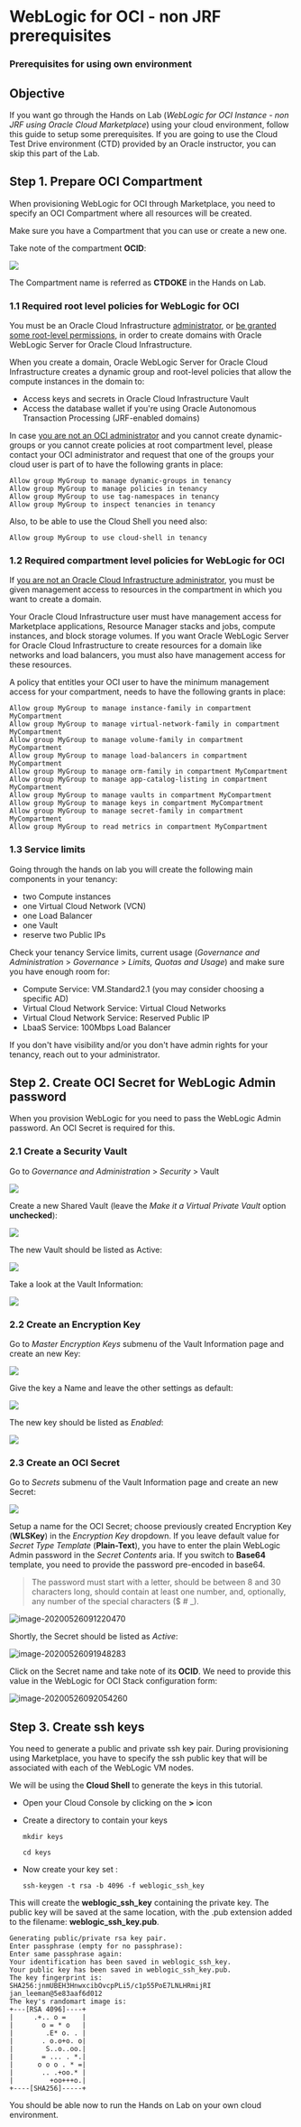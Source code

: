 # WebLogic for OCI - non JRF prerequisites

### Prerequisites for using own environment



## Objective

If you want go through the Hands on Lab (*WebLogic for OCI Instance - non JRF using Oracle Cloud Marketplace*) using your cloud environment, follow this guide to setup some prerequisites. If you are going to use the Cloud Test Drive environment (CTD) provided by an Oracle instructor, you can skip this part of the Lab.



## Step 1. Prepare OCI Compartment

When provisioning WebLogic for OCI through Marketplace, you need to specify an OCI Compartment where all resources will be created.

Make sure you have a Compartment that you can use or create a new one.

Take note of the compartment **OCID**:

![](images/wlscnonjrfwithenvprereq/image550.png)



The Compartment name is referred as **CTDOKE** in the Hands on Lab.



### 1.1 Required root level policies for WebLogic for OCI

You must be an Oracle Cloud Infrastructure <u>administrator</u>, or <u>be granted some root-level permissions</u>, in order to create domains with Oracle WebLogic Server for Oracle Cloud Infrastructure.

When you create a domain, Oracle WebLogic Server for Oracle Cloud Infrastructure creates a dynamic group and root-level policies that allow the compute instances in the domain to:

- Access keys and secrets in Oracle Cloud Infrastructure Vault
- Access the database wallet if you're using Oracle Autonomous Transaction Processing (JRF-enabled domains)



In case <u>you are not an OCI administrator</u> and you cannot create dynamic-groups or you cannot create policies at root compartment level, please contact your OCI administrator and request that one  of the groups your cloud user is part of to have the following grants in place:

```
Allow group MyGroup to manage dynamic-groups in tenancy
Allow group MyGroup to manage policies in tenancy
Allow group MyGroup to use tag-namespaces in tenancy
Allow group MyGroup to inspect tenancies in tenancy
```

Also, to be able to use the Cloud Shell you need also:

```
Allow group MyGroup to use cloud-shell in tenancy
```



### 1.2 Required compartment level policies for WebLogic for OCI

If <u>you are not an Oracle Cloud Infrastructure administrator</u>, you must be given management access to resources in the compartment in which you want to create a domain.

Your Oracle Cloud Infrastructure user must have management access for Marketplace applications, Resource Manager stacks and jobs, compute instances, and block storage volumes. If you want Oracle WebLogic Server for Oracle Cloud Infrastructure to create resources for a domain like networks and load balancers, you must also have management access for these resources.

A policy that entitles your OCI user to have the minimum management access for your compartment, needs to have the following grants in place:

```
Allow group MyGroup to manage instance-family in compartment MyCompartment
Allow group MyGroup to manage virtual-network-family in compartment MyCompartment
Allow group MyGroup to manage volume-family in compartment MyCompartment
Allow group MyGroup to manage load-balancers in compartment MyCompartment
Allow group MyGroup to manage orm-family in compartment MyCompartment
Allow group MyGroup to manage app-catalog-listing in compartment MyCompartment
Allow group MyGroup to manage vaults in compartment MyCompartment
Allow group MyGroup to manage keys in compartment MyCompartment
Allow group MyGroup to manage secret-family in compartment MyCompartment
Allow group MyGroup to read metrics in compartment MyCompartment
```



### 1.3 Service limits

Going through the hands on lab you will create the following main components in your tenancy:

- two Compute instances
- one Virtual Cloud Network (VCN)
- one Load Balancer
- one Vault
- reserve two Public IPs

Check your tenancy Service limits, current usage (*Governance and Administration* > *Governance* > *Limits, Quotas and Usage*) and make sure you have enough room for: 

- Compute Service: VM.Standard2.1 (you may consider choosing a specific AD)
- Virtual Cloud Network Service: Virtual Cloud Networks
- Virtual Cloud Network Service: Reserved Public IP
- LbaaS Service: 100Mbps Load Balancer

If you don't have visibility and/or you don't have admin rights for your tenancy, reach out to your administrator.



## Step 2. Create OCI Secret for WebLogic Admin password

When you provision WebLogic for you need to pass the WebLogic Admin password. An OCI Secret is required for this.  



### 2.1 Create a Security Vault

Go to *Governance and Administration* > *Security* > Vault

![](images/wlscnonjrfwithenvprereq/image010-1.png)



Create a new Shared Vault (leave the *Make it a Virtual Private Vault* option **unchecked**):

![](images/wlscnonjrfwithenvprereq/image020.png)



The new Vault should be listed as Active:

![](images/wlscnonjrfwithenvprereq/image030.png)



Take a look at the Vault Information:

![](images/wlscnonjrfwithenvprereq/image035.png)



### 2.2 Create an Encryption Key

Go to *Master Encryption Keys* submenu of the Vault Information page and create an new Key:

![](images/wlscnonjrfwithenvprereq/image040.png)



Give the key a Name and leave the other settings as default:

![](images/wlscnonjrfwithenvprereq/image050-1.png)



The new key should be listed as *Enabled*:

![](images/wlscnonjrfwithenvprereq/image053.png)



### 2.3 Create an OCI Secret

Go to *Secrets* submenu of the Vault Information page and create an new Secret:

![](images/wlscnonjrfwithenvprereq/image700.png)



Setup a name for the OCI Secret; choose previously created Encryption Key (**WLSKey**) in the *Encryption Key* dropdown. If you leave default value for *Secret Type Template* (**Plain-Text**), you have to enter the plain WebLogic Admin password in the *Secret Contents* aria. If you switch to **Base64** template, you need to provide the password pre-encoded in base64.

> The password must start with a letter, should be between 8 and 30 characters long, should contain at least one number, and, optionally, any number of the special characters ($ # _).

![image-20200526091220470](images/wlscnonjrfwithenvprereq/image710.png)



Shortly, the Secret should be listed as *Active*:

![image-20200526091948283](images/wlscnonjrfwithenvprereq/image720.png)



Click on the Secret name and take note of its **OCID**. We need to provide this value in the WebLogic for OCI Stack configuration form:

![image-20200526092054260](images/wlscnonjrfwithenvprereq/image730.png)



##  Step 3. Create ssh keys

You need to generate a public and private ssh key pair. During provisioning using Marketplace, you have to specify the ssh public key that will be associated with each of the WebLogic VM nodes.

We will be using the **Cloud Shell** to generate the keys in this tutorial.

- Open your Cloud Console by clicking on the **>** icon

- Create a directory to contain your keys

  ```
  mkdir keys
  
  cd keys
  ```

  

- Now create your key set :

  ```
  ssh-keygen -t rsa -b 4096 -f weblogic_ssh_key
  ```



This will create the **weblogic_ssh_key** containing the private key. The public key will be saved at the same location, with the .pub extension added to the filename: **weblogic_ssh_key.pub**.

```
Generating public/private rsa key pair.
Enter passphrase (empty for no passphrase): 
Enter same passphrase again: 
Your identification has been saved in weblogic_ssh_key.
Your public key has been saved in weblogic_ssh_key.pub.
The key fingerprint is:
SHA256:jnmUBEH3HnwxcibOvcpPLi5/c1p55PoE7LNLHRmijRI jan_leeman@5e83aaf6d012
The key's randomart image is:
+---[RSA 4096]----+
|     .+.. o =    |
|       o = * o   |
|        .E* o. . |
|       . o.o+o. o|
|        S..o..oo.|
|       = ... . *.|
|      o o o . * =|
|       .. .+oo.* |
|         +oo+++o.|
+----[SHA256]-----+
```





You should be able now to run the Hands on Lab on your own cloud environment.